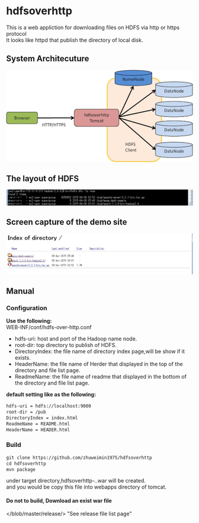 # hdfsoverhttp
This is a web appliction for downloading files on HDFS via http or https protocol  
It looks like httpd that publish the directory of local disk.

## System Architecuture
<img src="doc/arch.jpg" />

## The layout of HDFS
<img src="doc/demo_hdfs.jpg" />

## Screen capture of the demo site
<img src="doc/demo_web.jpg" />

## Manual

### Configuration

**Use the following:**  
  WEB-INF/conf/hdfs-over-http.conf  

- hdfs-uri: host and port of the Hadoop name node.  
- root-dir: top directory to publish of HDFS.  
- DirectoryIndex: the file name of directory index page,will be show if it exists.  
- HeaderName: the file name of Herder that displayed in the top of the directory and file list page.  
- ReadmeName: the file name of readme that displayed in the bottom of the directory and file list page.  

**default setting like as the following:**  

	hdfs-uri = hdfs://localhost:9000  
	root-dir = /pub  
	DirectoryIndex = index.html  
	ReadmeName = README.html  
	HeaderName = HEADER.html  

### Build

	git clone https://github.com/zhuweimin1975/hdfsoverhttp  
	cd hdfsoverhttp  
	mvn package  

under target directory,hdfsoverhttp-*.*.war will be created.  
and you would be copy this file into webapps directory of tomcat.

#### Do not to build, Download an exist war file

</blob/master/release/> "See release file list page"  
